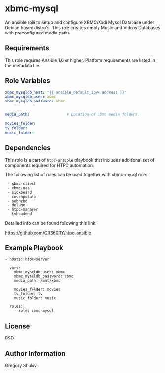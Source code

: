 xbmc-mysql
===========

An ansible role to setup and configure XBMC/Kodi Mysql Database under Debian based distro's. This role creates empty Music and Videos Databases with preconfigured media paths.


Requirements
------------

This role requires Ansible 1.6 or higher. Platform requirements are listed in the metadata file.

Role Variables
--------------

```yaml
xbmc_mysqldb_host: "{{ ansible_default_ipv4.address }}"
xbmc_mysqldb_user: xbmc
xbmc_mysqldb_password: xbmc


media_path:                 # Location of xbmc media folders.

movies_folder:
tv_folder:
music_folder:
```

Dependencies
------------

This role is a part of `htpc-ansible` playbook that includes additional set of components required for HTPC automation.

The following list of roles can be used together with xbmc-mysql role:

     - xbmc-client
     - xbmc-nas
     - sickbeard
     - couchpotato
     - subnzbd
     - deluge
     - htpc-manager
     - tvheadend

Detailed info can be found following this link:

https://github.com/GR360RY/htpc-ansible


Example Playbook
-------------------------

```
- hosts: htpc-server

  vars:
    xbmc_mysqldb_user: xbmc
    xbmc_mysqldb_password: xbmc
    media_path: /mnt/xbmc

    movies_folder: movies
    tv_folder: tv
    music_folder: music

  roles:
    - role: xbmc-mysql
```

License
-------

BSD

Author Information
------------------

Gregory Shulov
